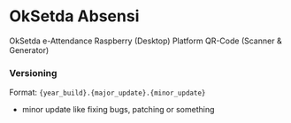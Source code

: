 # OkSetda Absensi

OkSetda e-Attendance Raspberry (Desktop) Platform QR-Code (Scanner & Generator)

### Versioning 

Format:
`{year_build}.{major_update}.{minor_update}`
- minor update like fixing bugs, patching or something